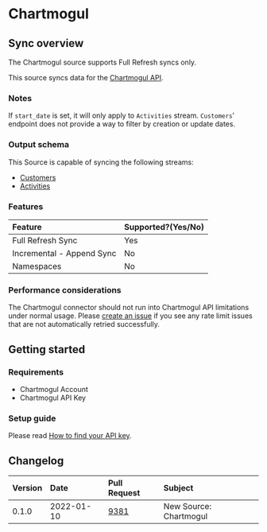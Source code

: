 # Chartmogul

## Sync overview

The Chartmogul source supports Full Refresh syncs only.

This source syncs data for the [Chartmogul API](https://dev.chartmogul.com/reference/).

### Notes

If `start_date` is set, it will only apply to `Activities` stream. `Customers`' endpoint does not provide a way to filter by creation or update dates.

### Output schema

This Source is capable of syncing the following streams:

* [Customers](https://dev.chartmogul.com/reference/list-customers)
* [Activities](https://dev.chartmogul.com/reference/list-activities)

### Features

| Feature | Supported?\(Yes/No\)
| :--- | :--- |
| Full Refresh Sync | Yes |
| Incremental - Append Sync | No |
| Namespaces | No |

### Performance considerations

The Chartmogul connector should not run into Chartmogul API limitations under normal usage. Please [create an issue](https://github.com/airbytehq/airbyte/issues) if you see any rate limit issues that are not automatically retried successfully.

## Getting started

### Requirements

* Chartmogul Account
* Chartmogul API Key

### Setup guide

Please read [How to find your API key](https://dev.chartmogul.com/docs/authentication).

## Changelog

| Version | Date | Pull Request | Subject |
| :--- | :--- | :--- | :--- |
| 0.1.0 | 2022-01-10 | [9381](https://github.com/airbytehq/airbyte/pull/9381) | New Source: Chartmogul |
